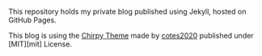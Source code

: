 This repository holds my private blog published using Jekyll, hosted on GitHub Pages.

This blog is using the [Chirpy Theme](https://github.com/cotes2020/jekyll-theme-chirpy) made by [cotes2020](https://github.com/cotes2020) published under [MIT][mit] License.
